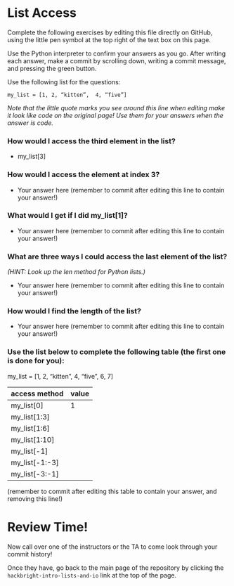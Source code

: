 # List Access

Complete the following exercises by editing this file directly on GitHub, using the little pen symbol at the top right of the text box on this page.

Use the Python interpreter to confirm your answers as you go.  After writing each answer, make a commit by scrolling down, writing a commit message, and pressing the green button.

Use the following list for the questions:

`my_list = [1, 2, “kitten”,  4, “five”]`

*Note that the little quote marks you see around this line when editing make it look like code on the original page!  Use them for your answers when the answer is code.*

### How would I access the third element in the list? 

- my_list[3]

### How would I access the element at index 3? 

- Your answer here (remember to commit after editing this line to contain your answer!)

### What would I get if I did my_list[1]?

- Your answer here (remember to commit after editing this line to contain your answer!)

### What are three ways I could access the last element of the list?
*(HINT: Look up the len method for Python lists.)*

- Your answer here (remember to commit after editing this line to contain your answer!)

### How would I find the length of the list?

- Your answer here (remember to commit after editing this line to contain your answer!)

### Use the list below to complete the following table (the first one is done for you):
my_list = [1, 2, “kitten”,  4, “five”, 6, 7]

access method | value
--------------|---------
my_list[0]    | 1
my_list[1:3]  |
my_list[1:6]  |
my_list[1:10] |
my_list[-1]   |
my_list[-1:-3]|
my_list[-3:-1]|


(remember to commit after editing this table to contain your answer, and removing this line!)

# Review Time!

Now call over one of the instructors or the TA to come look through your commit history! 

Once they have, go back to the main page of the repository by clicking the `hackbright-intro-lists-and-io` link at the top of the page.
